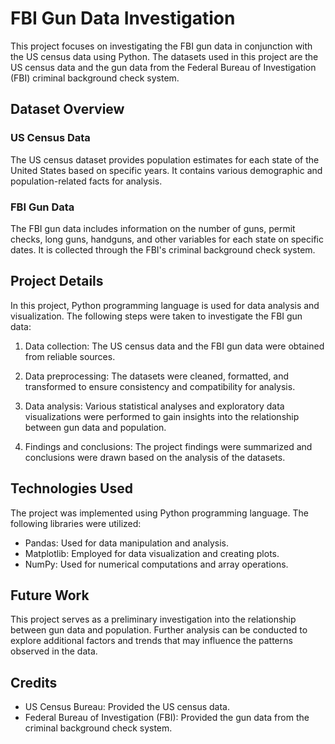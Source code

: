 # FBI Gun Data Investigation

This project focuses on investigating the FBI gun data in conjunction with the US census data using Python. The datasets used in this project are the US census data and the gun data from the Federal Bureau of Investigation (FBI) criminal background check system.

## Dataset Overview

### US Census Data

The US census dataset provides population estimates for each state of the United States based on specific years. It contains various demographic and population-related facts for analysis.

### FBI Gun Data

The FBI gun data includes information on the number of guns, permit checks, long guns, handguns, and other variables for each state on specific dates. It is collected through the FBI's criminal background check system.

## Project Details

In this project, Python programming language is used for data analysis and visualization. The following steps were taken to investigate the FBI gun data:

1. Data collection: The US census data and the FBI gun data were obtained from reliable sources.

2. Data preprocessing: The datasets were cleaned, formatted, and transformed to ensure consistency and compatibility for analysis.

3. Data analysis: Various statistical analyses and exploratory data visualizations were performed to gain insights into the relationship between gun data and population.

4. Findings and conclusions: The project findings were summarized and conclusions were drawn based on the analysis of the datasets.

## Technologies Used

The project was implemented using Python programming language. The following libraries were utilized:

- Pandas: Used for data manipulation and analysis.
- Matplotlib: Employed for data visualization and creating plots.
- NumPy: Used for numerical computations and array operations.

## Future Work

This project serves as a preliminary investigation into the relationship between gun data and population. Further analysis can be conducted to explore additional factors and trends that may influence the patterns observed in the data.

## Credits

- US Census Bureau: Provided the US census data.
- Federal Bureau of Investigation (FBI): Provided the gun data from the criminal background check system.

